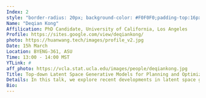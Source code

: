 ```yaml
---
Index: 2
style: "border-radius: 20px; background-color: #F0F0F0;padding-top:16px;padding-bottom:16px;padding-left:32px;padding-right:32px;"
Name: "Deqian Kong"
Affilication: PhD Candidate, University of California, Los Angeles
Profile: https://sites.google.com/view/deqiankong/
photo: https://huanwang.tech/images/profile_v2.jpg
Date: 15h March
Location: BYENG-361, ASU
Time: 13:00 - 14:00 MST
YTLink: #
aff_photo: https://vcla.stat.ucla.edu/images/people/deqiankong.jpg
Title: Top-down Latent Space Generative Models for Planning and Optimization
Details: In this talk, we explore recent developments in latent space generative models, with a focus on our contributions to latent space energy-based models and latent plan transformers. We compare these models to current prevalent methods such as diffusion models and causal transformers, highlighting how our approach aims to offer explicit abstractions for improved generalization, planning, and online optimization. We will discuss two main applications of our work, the adaptation of offline reinforcement learning for planning purposes, and the use of our models in online optimization, particularly with a focus on molecule design and drug discovery. These applications are representative examples of how latent space models can be applied to complex problems, offering potential pathways for further research and exploration in these areas.
Bio: 
---
```


